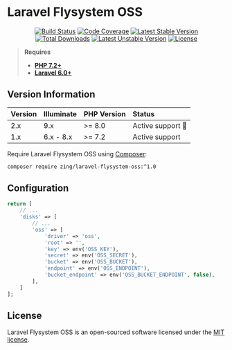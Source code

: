 # Laravel Flysystem OSS

<p align="center">
<a href="https://github.com/zingimmick/laravel-flysystem-oss/actions"><img src="https://github.com/zingimmick/laravel-flysystem-oss/workflows/tests/badge.svg" alt="Build Status"></a>
<a href="https://codecov.io/gh/zingimmick/laravel-flysystem-oss"><img src="https://codecov.io/gh/zingimmick/laravel-flysystem-oss/branch/master/graph/badge.svg" alt="Code Coverage" /></a>
<a href="https://packagist.org/packages/zing/laravel-flysystem-oss"><img src="https://poser.pugx.org/zing/laravel-flysystem-oss/v/stable.svg" alt="Latest Stable Version"></a>
<a href="https://packagist.org/packages/zing/laravel-flysystem-oss"><img src="https://poser.pugx.org/zing/laravel-flysystem-oss/downloads" alt="Total Downloads"></a>
<a href="https://packagist.org/packages/zing/laravel-flysystem-oss"><img src="https://poser.pugx.org/zing/laravel-flysystem-oss/v/unstable.svg" alt="Latest Unstable Version"></a>
<a href="https://packagist.org/packages/zing/laravel-flysystem-oss"><img src="https://poser.pugx.org/zing/laravel-flysystem-oss/license" alt="License"></a>
</p>

> **Requires**
> - **[PHP 7.2+](https://php.net/releases/)**
> - **[Laravel 6.0+](https://github.com/laravel/laravel)**

## Version Information

| Version | Illuminate | PHP Version | Status                  |
|:--------|:-----------|:------------|:------------------------|
| 2.x     | 9.x        | >= 8.0      | Active support :rocket: |
| 1.x     | 6.x - 8.x  | >= 7.2      | Active support          |

Require Laravel Flysystem OSS using [Composer](https://getcomposer.org):

```bash
composer require zing/laravel-flysystem-oss:^1.0
```

## Configuration

```php
return [
    // ...
    'disks' => [
        // ...
        'oss' => [
            'driver' => 'oss',
            'root' => '',
            'key' => env('OSS_KEY'),
            'secret' => env('OSS_SECRET'),
            'bucket' => env('OSS_BUCKET'),
            'endpoint' => env('OSS_ENDPOINT'),
            'bucket_endpoint' => env('OSS_BUCKET_ENDPOINT', false),
        ],
    ]
];
```

## License

Laravel Flysystem OSS is an open-sourced software licensed under the [MIT license](LICENSE).
